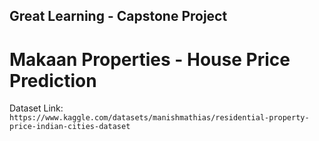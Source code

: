 ## Great Learning - Capstone Project
# Makaan Properties - House Price Prediction

Dataset Link: `https://www.kaggle.com/datasets/manishmathias/residential-property-price-indian-cities-dataset`

